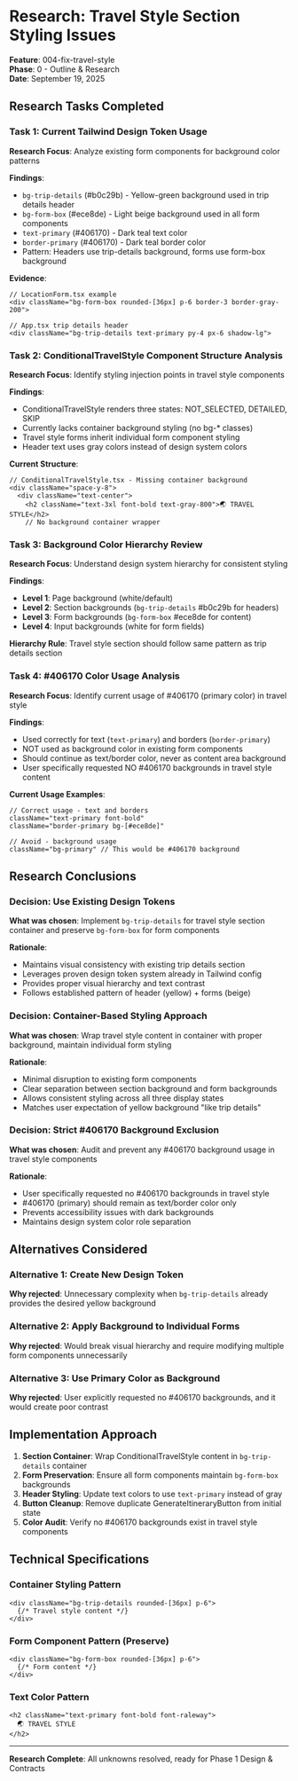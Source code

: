 # Research: Travel Style Section Styling Issues

**Feature**: 004-fix-travel-style  
**Phase**: 0 - Outline & Research  
**Date**: September 19, 2025

## Research Tasks Completed

### Task 1: Current Tailwind Design Token Usage
**Research Focus**: Analyze existing form components for background color patterns

**Findings**:
- `bg-trip-details` (#b0c29b) - Yellow-green background used in trip details header
- `bg-form-box` (#ece8de) - Light beige background used in all form components  
- `text-primary` (#406170) - Dark teal text color
- `border-primary` (#406170) - Dark teal border color
- Pattern: Headers use trip-details background, forms use form-box background

**Evidence**:
```tsx
// LocationForm.tsx example
<div className="bg-form-box rounded-[36px] p-6 border-3 border-gray-200">

// App.tsx trip details header
<div className="bg-trip-details text-primary py-4 px-6 shadow-lg">
```

### Task 2: ConditionalTravelStyle Component Structure Analysis
**Research Focus**: Identify styling injection points in travel style components

**Findings**:
- ConditionalTravelStyle renders three states: NOT_SELECTED, DETAILED, SKIP
- Currently lacks container background styling (no bg-* classes)
- Travel style forms inherit individual form component styling
- Header text uses gray colors instead of design system colors

**Current Structure**:
```tsx
// ConditionalTravelStyle.tsx - Missing container background
<div className="space-y-8">
  <div className="text-center">
    <h2 className="text-3xl font-bold text-gray-800">🌏 TRAVEL STYLE</h2>
    // No background container wrapper
```

### Task 3: Background Color Hierarchy Review
**Research Focus**: Understand design system hierarchy for consistent styling

**Findings**:
- **Level 1**: Page background (white/default)
- **Level 2**: Section backgrounds (`bg-trip-details` #b0c29b for headers)
- **Level 3**: Form backgrounds (`bg-form-box` #ece8de for content)
- **Level 4**: Input backgrounds (white for form fields)

**Hierarchy Rule**: Travel style section should follow same pattern as trip details section

### Task 4: #406170 Color Usage Analysis
**Research Focus**: Identify current usage of #406170 (primary color) in travel style

**Findings**:
- Used correctly for text (`text-primary`) and borders (`border-primary`)
- NOT used as background color in existing form components
- Should continue as text/border color, never as content area background
- User specifically requested NO #406170 backgrounds in travel style content

**Current Usage Examples**:
```tsx
// Correct usage - text and borders
className="text-primary font-bold"
className="border-primary bg-[#ece8de]"

// Avoid - background usage
className="bg-primary" // This would be #406170 background
```

## Research Conclusions

### Decision: Use Existing Design Tokens
**What was chosen**: Implement `bg-trip-details` for travel style section container and preserve `bg-form-box` for form components

**Rationale**: 
- Maintains visual consistency with existing trip details section
- Leverages proven design token system already in Tailwind config
- Provides proper visual hierarchy and text contrast
- Follows established pattern of header (yellow) + forms (beige)

### Decision: Container-Based Styling Approach
**What was chosen**: Wrap travel style content in container with proper background, maintain individual form styling

**Rationale**:
- Minimal disruption to existing form components
- Clear separation between section background and form backgrounds
- Allows consistent styling across all three display states
- Matches user expectation of yellow background "like trip details"

### Decision: Strict #406170 Background Exclusion
**What was chosen**: Audit and prevent any #406170 background usage in travel style components

**Rationale**:
- User specifically requested no #406170 backgrounds in travel style
- #406170 (primary) should remain as text/border color only
- Prevents accessibility issues with dark backgrounds
- Maintains design system color role separation

## Alternatives Considered

### Alternative 1: Create New Design Token
**Why rejected**: Unnecessary complexity when `bg-trip-details` already provides the desired yellow background

### Alternative 2: Apply Background to Individual Forms
**Why rejected**: Would break visual hierarchy and require modifying multiple form components unnecessarily

### Alternative 3: Use Primary Color as Background
**Why rejected**: User explicitly requested no #406170 backgrounds, and it would create poor contrast

## Implementation Approach

1. **Section Container**: Wrap ConditionalTravelStyle content in `bg-trip-details` container
2. **Form Preservation**: Ensure all form components maintain `bg-form-box` backgrounds  
3. **Header Styling**: Update text colors to use `text-primary` instead of gray
4. **Button Cleanup**: Remove duplicate GenerateItineraryButton from initial state
5. **Color Audit**: Verify no #406170 backgrounds exist in travel style components

## Technical Specifications

### Container Styling Pattern
```tsx
<div className="bg-trip-details rounded-[36px] p-6">
  {/* Travel style content */}
</div>
```

### Form Component Pattern (Preserve)
```tsx
<div className="bg-form-box rounded-[36px] p-6">
  {/* Form content */}
</div>
```

### Text Color Pattern
```tsx
<h2 className="text-primary font-bold font-raleway">
  🌏 TRAVEL STYLE
</h2>
```

---
**Research Complete**: All unknowns resolved, ready for Phase 1 Design & Contracts
